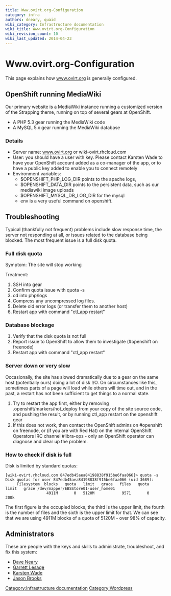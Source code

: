 ```yaml
---
title: Www.ovirt.org-Configuration
category: infra
authors: dneary, quaid
wiki_category: Infrastructure documentation
wiki_title: Www.ovirt.org-Configuration
wiki_revision_count: 10
wiki_last_updated: 2014-04-23
---
```


# Www.ovirt.org-Configuration

This page explains how www.ovirt.org is generally configured.

## OpenShift running MediaWiki

Our primary website is a MediaWiki instance running a customized version of the Strapping theme, running on top of several gears at OpenShift.

*   A PHP 5.3 gear running the MediaWiki code
*   A MySQL 5.x gear running the MediaWiki database

### Details

*   Server name: www.ovirt.org or wiki-ovirt.rhcloud.com
*   User: you should have a user with key. Please contact Karsten Wade to have your OpenShift account added as a co-manager of the app, or to have a public key added to enable you to connect remotely
*   Environment variables:
    -   $OPENSHIFT_PHP_LOG_DIR points to the apache logs,
    -   $OPENSHIFT_DATA_DIR points to the persistent data, such as our mediawiki image uploads
    -   $OPENSHIFT_MYSQL_DB_LOG_DIR for the mysql
    -   env is a very useful command on openshift.

## Troubleshooting

Typical (thankfully not frequent) problems include slow response time, the server not responding at all, or issues related to the database being blocked. The most frequent issue is a full disk quota.

### Full disk quota

Symptom: The site will stop working

Treatment:

1.  SSH into gear
2.  Confirm quota issue with quota -s
3.  cd into php/logs
4.  Compress any uncompressed log files.
5.  Delete old error logs (or transfer them to another host)
6.  Restart app with command "ctl_app restart"

### Database blockage

1.  Verify that the disk quota is not full
2.  Report issue to OpenShift to allow them to investigate (#openshift on freenode)
3.  Restart app with command "ctl_app restart"

### Server down or very slow

Occasionally, the site has slowed dramatically due to a gear on the same host (potentially ours) doing a lot of disk I/O. On circumstances like this, sometimes parts of a page will load while others will time out, and in the past, a restart has not been sufficient to get things to a normal state.

1.  Try to restart the app first, either by removing .openshift/markers/hot_deploy from your copy of the site source code, and pushing the result, or by running ctl_app restart on the openshift gear
2.  If this does not work, then contact the OpenShift admins on #openshift on freenode, or (if you are with Red Hat) on the internal OpenShift Operators IRC channel #libra-ops - only an OpenShift operator can diagnose and clear up the problem.

### How to check if disk is full

Disk is limited by standard quotas:

    [wiki-ovirt.rhcloud.com 847edb45aea84198838f915be6faa066]> quota -s
    Disk quotas for user 847edb45aea84198838f915be6faa066 (uid 3689):
         Filesystem  blocks   quota   limit   grace   files   quota   limit   grace /dev/mapper/EBSStore01-user_home01
                      4911M       0   5120M            9571       0    200k

The first figure is the occupied blocks, the third is the upper limit, the fourth is the number of files and the sixth is the upper limit for that. We can see that we are using 4911M blocks of a quota of 5120M - over 98% of capacity.

## Administrators

These are people with the keys and skills to administrate, troubleshoot, and fix this system:

*   [Dave Neary](DNeary)
*   [Garrett Lesage](Garrett)
*   [Karsten Wade](Quaid)
*   [Jason Brooks](Jbrooks)

[Category:Infrastructure documentation](/develop/infra/infrastructure-documentation/) <Category:Wordpress>
